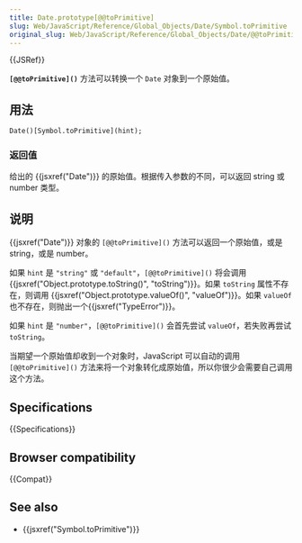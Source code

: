 ```yaml
---
title: Date.prototype[@@toPrimitive]
slug: Web/JavaScript/Reference/Global_Objects/Date/Symbol.toPrimitive
original_slug: Web/JavaScript/Reference/Global_Objects/Date/@@toPrimitive
---
```


{{JSRef}}

**`[@@toPrimitive]()`** 方法可以转换一个 `Date` 对象到一个原始值。

## 用法

```plain
Date()[Symbol.toPrimitive](hint);
```

### 返回值

给出的 {{jsxref("Date")}} 的原始值。根据传入参数的不同，可以返回 string 或 number 类型。

## 说明

{{jsxref("Date")}} 对象的 `[@@toPrimitive]()` 方法可以返回一个原始值，或是 string，或是 number。

如果 `hint` 是 `"string"` 或 `"default"`，`[@@toPrimitive]()` 将会调用 {{jsxref("Object.prototype.toString()", "toString")}}。如果 `toString` 属性不存在，则调用 {{jsxref("Object.prototype.valueOf()", "valueOf")}}。如果 `valueOf` 也不存在，则抛出一个{{jsxref("TypeError")}}。

如果 `hint` 是 `"number"`，`[@@toPrimitive]()` 会首先尝试 `valueOf`，若失败再尝试 `toString`。

当期望一个原始值却收到一个对象时，JavaScript 可以自动的调用 `[@@toPrimitive]()` 方法来将一个对象转化成原始值，所以你很少会需要自己调用这个方法。

## Specifications

{{Specifications}}

## Browser compatibility

{{Compat}}

## See also

- {{jsxref("Symbol.toPrimitive")}}
